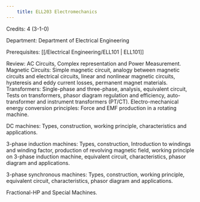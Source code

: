 ```yaml
---
    title: ELL203 Electromechanics
---
```

Credits: 4 (3-1-0)

Department: Department of Electrical Engineering

Prerequisites: [[/Electrical Engineering/ELL101 | ELL101]]

Review: AC Circuits, Complex representation and Power Measurement. Magnetic Circuits: Simple magnetic circuit, analogy between magnetic circuits and electrical circuits, linear and nonlinear magnetic circuits, hysteresis and eddy current losses, permanent magnet materials. Transformers: Single-phase and three-phase, analysis, equivalent circuit, Tests on transformers, phasor diagram regulation and efficiency, auto-transformer and instrument transformers (PT/CT). Electro-mechanical energy conversion principles: Force and EMF production in a rotating machine.

DC machines: Types, construction, working principle, characteristics and applications.

3-phase induction machines: Types, construction, Introduction to windings and winding factor, production of revolving magnetic field, working principle on 3-phase induction machine, equivalent circuit, characteristics, phasor diagram and applications.

3-phase synchronous machines: Types, construction, working principle, equivalent circuit, characteristics, phasor diagram and applications.

Fractional-HP and Special Machines.